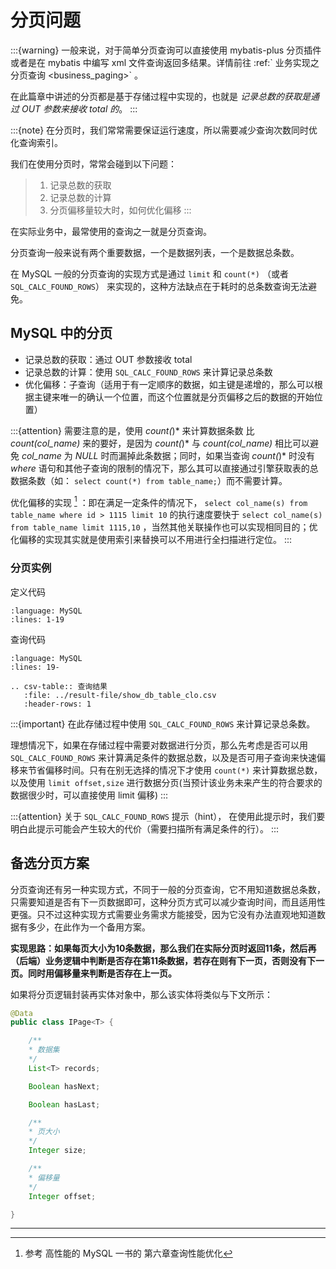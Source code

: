 # 分页问题

:::{warning}
一般来说，对于简单分页查询可以直接使用 mybatis-plus 分页插件或者是在 mybatis 中编写 xml 文件查询返回多结果。详情前往 :ref:\` 业务实现之分页查询 \<business_paging>\` 。

在此篇章中讲述的分页都是基于存储过程中实现的，也就是 *记录总数的获取是通过 OUT 参数来接收 total 的*。
:::

:::{note}
在分页时，我们常常需要保证运行速度，所以需要减少查询次数同时优化查询索引。

我们在使用分页时，常常会碰到以下问题：

> 1. 记录总数的获取
> 2. 记录总数的计算
> 3. 分页偏移量较大时，如何优化偏移
:::

在实际业务中，最常使用的查询之一就是分页查询。

分页查询一般来说有两个重要数据，一个是数据列表，一个是数据总条数。

在 MySQL 一般的分页查询的实现方式是通过 `limit` 和 `count(*)` （或者 `SQL_CALC_FOUND_ROWS`） 来实现的，这种方法缺点在于耗时的总条数查询无法避免。

## MySQL 中的分页

- 记录总数的获取：通过 OUT 参数接收 total
- 记录总数的计算：使用 `SQL_CALC_FOUND_ROWS` 来计算记录总条数
- 优化偏移：子查询（适用于有一定顺序的数据，如主键是递增的，那么可以根据主键来唯一的确认一个位置，而这个位置就是分页偏移之后的数据的开始位置）

:::{attention}
需要注意的是，使用 *count(*)\* 来计算数据条数 比 *count(col_name)* 来的要好，是因为 *count(*)\* 与 *count(col_name)* 相比可以避免 *col_name* 为 *NULL* 时而漏掉此条数据；同时，如果当查询 *count(*)\* 时没有 *where* 语句和其他子查询的限制的情况下，那么其可以直接通过引擎获取表的总数据条数（如： `select count(*) from table_name;`）而不需要计算。

优化偏移的实现 [^id5] ：即在满足一定条件的情况下， `select col_name(s) from table_name where id > 1115 limit 10` 的执行速度要快于 `select col_name(s) from table_name limit 1115,10` ，当然其他关联操作也可以实现相同目的；优化偏移的实现其实就是使用索引来替换可以不用进行全扫描进行定位。
:::

### 分页实例

定义代码

```{literalinclude} ../result-file/show_db_table_clo.sql
:language: MySQL
:lines: 1-19
```



查询代码

```{literalinclude} ../result-file/show_db_table_clo.sql
:language: MySQL
:lines: 19-
```



```{eval-rst}
.. csv-table:: 查询结果
   :file: ../result-file/show_db_table_clo.csv
   :header-rows: 1
```

:::{important}
在此存储过程中使用 `SQL_CALC_FOUND_ROWS` 来计算记录总条数。

理想情况下，如果在存储过程中需要对数据进行分页，那么先考虑是否可以用 `SQL_CALC_FOUND_ROWS` 来计算满足条件的数据总数，以及是否可用子查询来快速偏移来节省偏移时间。只有在别无选择的情况下才使用 `count(*)` 来计算数据总数，以及使用 `limit offset,size` 进行数据分页(当预计该业务未来产生的符合要求的数据很少时，可以直接使用 limit 偏移)
:::

:::{attention}
关于 `SQL_CALC_FOUND_ROWS` 提示（hint）， 在使用此提示时，我们要明白此提示可能会产生较大的代价（需要扫描所有满足条件的行）。
:::

## 备选分页方案

分页查询还有另一种实现方式，不同于一般的分页查询，它不用知道数据总条数，只需要知道是否有下一页数据即可，这种分页方式可以减少查询时间，而且适用性更强。只不过这种实现方式需要业务需求方能接受，因为它没有办法直观地知道数据有多少，在此作为一个备用方案。

**实现思路：如果每页大小为10条数据，那么我们在实际分页时返回11条，然后再（后端）业务逻辑中判断是否存在第11条数据，若存在则有下一页，否则没有下一页。同时用偏移量来判断是否存在上一页。**

如果将分页逻辑封装再实体对象中，那么该实体将类似与下文所示：

```java
@Data
public class IPage<T> {

    /**
    * 数据集
    */
    List<T> records;

    Boolean hasNext;

    Boolean hasLast;

    /**
    * 页大小
    */
    Integer size;

    /**
    * 偏移量
    */
    Integer offset;

}
```

______________________________________________________________________

[^id5]: 参考 高性能的 MySQL 一书的 第六章查询性能优化
